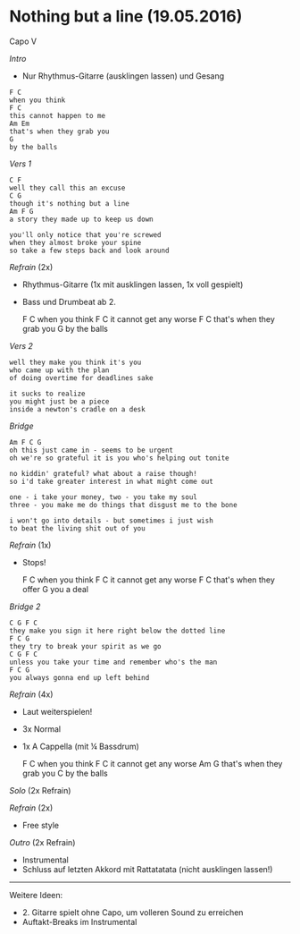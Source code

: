 Nothing but a line (19.05.2016)
===============================

Capo V

*Intro*

* Nur Rhythmus-Gitarre (ausklingen lassen) und Gesang

```
F C
when you think
F C
this cannot happen to me
Am Em
that's when they grab you
G
by the balls
```

*Vers 1*

	C F
	well they call this an excuse
	C G
	though it's nothing but a line
	Am F G
	a story they made up to keep us down

	you'll only notice that you're screwed
	when they almost broke your spine
	so take a few steps back and look around

*Refrain* (2x)

* Rhythmus-Gitarre (1x mit ausklingen lassen, 1x voll gespielt)
* Bass und Drumbeat ab 2.


	F C
	when you think
	F C
	it cannot get any worse
	F C
	that's when they grab you
	G
	by the balls

*Vers 2*

	well they make you think it's you
	who came up with the plan
	of doing overtime for deadlines sake

	it sucks to realize
	you might just be a piece
	inside a newton's cradle on a desk

*Bridge*

	Am F C G
	oh this just came in - seems to be urgent
	oh we're so grateful it is you who's helping out tonite

	no kiddin' grateful? what about a raise though!
	so i'd take greater interest in what might come out

	one - i take your money, two - you take my soul
	three - you make me do things that disgust me to the bone

	i won't go into details - but sometimes i just wish
	to beat the living shit out of you

*Refrain* (1x)

* Stops!

	F C
	when you think
	F C
	it cannot get any worse
	F C
	that's when they offer
	G
	you a deal

*Bridge 2*

	C G F C
	they make you sign it here right below the dotted line
	F C G
	they try to break your spirit as we go
	C G F C
	unless you take your time and remember who's the man
	F C G
	you always gonna end up left behind

*Refrain* (4x)

* Laut weiterspielen!
* 3x Normal
* 1x A Cappella (mit ¼ Bassdrum)

	F C
	when you think
	F C
	it cannot get any worse
	Am G
	that's when they grab you
	C
	by the balls

*Solo* (2x Refrain)

*Refrain* (2x)

* Free style

*Outro* (2x Refrain)

* Instrumental
* Schluss auf letzten Akkord mit Rattatatata (nicht ausklingen lassen!)

----

Weitere Ideen:

* 2\. Gitarre spielt ohne Capo, um volleren Sound zu erreichen
* Auftakt-Breaks im Instrumental
